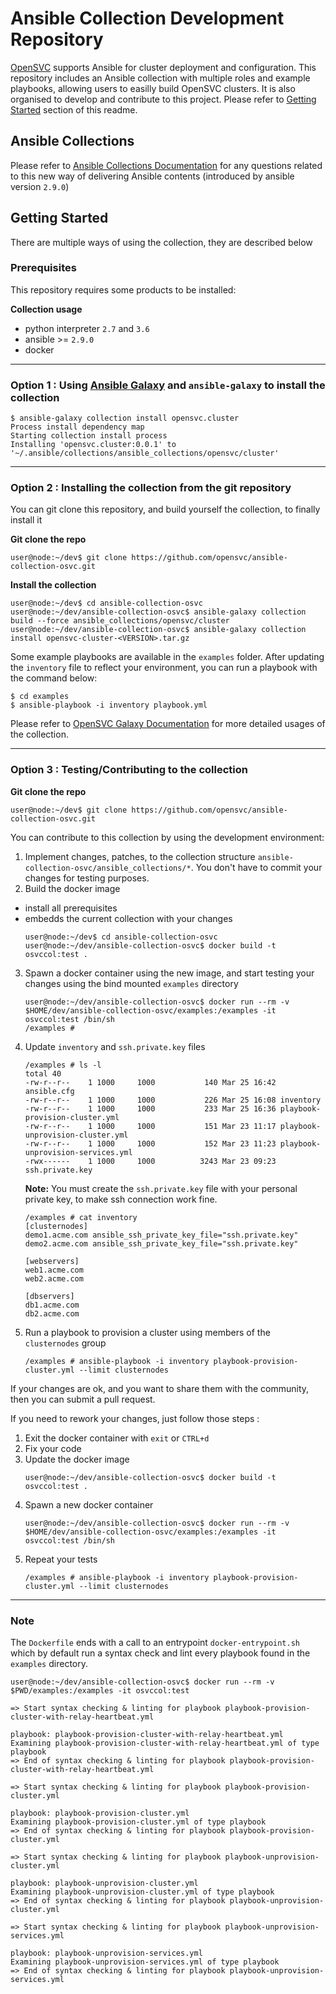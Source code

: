 
# Ansible Collection Development Repository


[OpenSVC](https://www.opensvc.com/) supports Ansible for cluster deployment and configuration. This repository includes an Ansible collection with multiple roles and example playbooks, allowing users to easilly build OpenSVC clusters. It is also organised to develop and contribute to this project. Please refer to [Getting Started](#getting-started) section of this readme.

## Ansible Collections

Please refer to [Ansible Collections Documentation](https://docs.ansible.com/ansible/latest/dev_guide/developing_collections.html#developing-collections) for any questions related to this new way of delivering Ansible contents (introduced by ansible version `2.9.0`)

## Getting Started

There are multiple ways of using the collection, they are described below

### Prerequisites

This repository requires some products to be installed:

__Collection usage__
- python interpreter `2.7` and `3.6`
- ansible >= `2.9.0`
- docker

----


###  Option 1 : Using [Ansible Galaxy](https://galaxy.ansible.com/) and `ansible-galaxy` to install the collection

```shell
$ ansible-galaxy collection install opensvc.cluster
Process install dependency map
Starting collection install process
Installing 'opensvc.cluster:0.0.1' to '~/.ansible/collections/ansible_collections/opensvc/cluster'
```

----


### Option 2 : Installing the collection from the git repository

You can git clone this repository, and build yourself the collection, to finally install it

__Git clone the repo__

```shell
user@node:~/dev$ git clone https://github.com/opensvc/ansible-collection-osvc.git
```

__Install the collection__

```shell
user@node:~/dev$ cd ansible-collection-osvc
user@node:~/dev/ansible-collection-osvc$ ansible-galaxy collection build --force ansible_collections/opensvc/cluster
user@node:~/dev/ansible-collection-osvc$ ansible-galaxy collection install opensvc-cluster-<VERSION>.tar.gz
```

Some example playbooks are available in the `examples` folder. After updating the `inventory` file to reflect your environment, you can run a playbook with the command below:

```shell
$ cd examples
$ ansible-playbook -i inventory playbook.yml
```

Please refer to [OpenSVC Galaxy Documentation](https://galaxy.ansible.com/opensvc) for more detailed usages of the collection.

----


### Option 3 : Testing/Contributing to the collection

__Git clone the repo__

```shell
user@node:~/dev$ git clone https://github.com/opensvc/ansible-collection-osvc.git
```

You can contribute to this collection by using the development environment:

1. Implement changes, patches, to the collection structure `ansible-collection-osvc/ansible_collections/*`. You don't have to commit your changes for testing purposes.
2. Build the docker image
  * install all prerequisites
  * embedds the current collection with your changes
    ```shell
    user@node:~/dev$ cd ansible-collection-osvc
    user@node:~/dev/ansible-collection-osvc$ docker build -t osvccol:test .
    ```
3. Spawn a docker container using the new image, and start testing your changes using the bind mounted `examples` directory
    ```shell
    user@node:~/dev/ansible-collection-osvc$ docker run --rm -v $HOME/dev/ansible-collection-osvc/examples:/examples -it osvccol:test /bin/sh
    /examples # 
    ```
4. Update `inventory` and `ssh.private.key` files
    ```shell
    /examples # ls -l
    total 40
    -rw-r--r--    1 1000     1000           140 Mar 25 16:42 ansible.cfg
    -rw-r--r--    1 1000     1000           226 Mar 25 16:08 inventory
    -rw-r--r--    1 1000     1000           233 Mar 25 16:36 playbook-provision-cluster.yml
    -rw-r--r--    1 1000     1000           151 Mar 23 11:17 playbook-unprovision-cluster.yml
    -rw-r--r--    1 1000     1000           152 Mar 23 11:23 playbook-unprovision-services.yml
    -rwx------    1 1000     1000          3243 Mar 23 09:23 ssh.private.key
    ```
    **Note:** You must create the `ssh.private.key` file with your personal private key, to make ssh connection work fine.

    ```shell
    /examples # cat inventory 
    [clusternodes]
    demo1.acme.com ansible_ssh_private_key_file="ssh.private.key"
    demo2.acme.com ansible_ssh_private_key_file="ssh.private.key"
    
    [webservers]
    web1.acme.com
    web2.acme.com
    
    [dbservers]
    db1.acme.com
    db2.acme.com
    ```
5. Run a playbook to provision a cluster using members of the `clusternodes` group
    ```shell
    /examples # ansible-playbook -i inventory playbook-provision-cluster.yml --limit clusternodes
    ```

If your changes are ok, and you want to share them with the community, then you can submit a pull request.

If you need to rework your changes, just follow those steps :

1. Exit the docker container with `exit` or `CTRL+d`
2. Fix your code
3. Update the docker image
    ```shell
    user@node:~/dev/ansible-collection-osvc$ docker build -t osvccol:test .
    ```
4. Spawn a new docker container
    ```shell
    user@node:~/dev/ansible-collection-osvc$ docker run --rm -v $HOME/dev/ansible-collection-osvc/examples:/examples -it osvccol:test /bin/sh
    ```
5. Repeat your tests
    ```shell
    /examples # ansible-playbook -i inventory playbook-provision-cluster.yml --limit clusternodes
    ```

----

### Note

The `Dockerfile` ends with a call to an entrypoint `docker-entrypoint.sh` which by default run a syntax check and lint every playbook found in the `examples` directory.

```shell
user@node:~/dev/ansible-collection-osvc$ docker run --rm -v $PWD/examples:/examples -it osvccol:test

=> Start syntax checking & linting for playbook playbook-provision-cluster-with-relay-heartbeat.yml

playbook: playbook-provision-cluster-with-relay-heartbeat.yml
Examining playbook-provision-cluster-with-relay-heartbeat.yml of type playbook
=> End of syntax checking & linting for playbook playbook-provision-cluster-with-relay-heartbeat.yml

=> Start syntax checking & linting for playbook playbook-provision-cluster.yml

playbook: playbook-provision-cluster.yml
Examining playbook-provision-cluster.yml of type playbook
=> End of syntax checking & linting for playbook playbook-provision-cluster.yml

=> Start syntax checking & linting for playbook playbook-unprovision-cluster.yml

playbook: playbook-unprovision-cluster.yml
Examining playbook-unprovision-cluster.yml of type playbook
=> End of syntax checking & linting for playbook playbook-unprovision-cluster.yml

=> Start syntax checking & linting for playbook playbook-unprovision-services.yml

playbook: playbook-unprovision-services.yml
Examining playbook-unprovision-services.yml of type playbook
=> End of syntax checking & linting for playbook playbook-unprovision-services.yml
```
